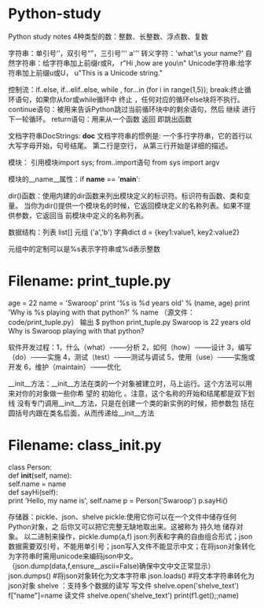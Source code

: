 # Python-study
Python study notes
4种类型的数：整数、长整数、浮点数、复数

字符串：单引号‘’，双引号“”，三引号''' a'''
转义字符：'what'\s your name?'
自然字符串：给字符串加上前缀r或R， r"Hi ,how are you\n"
Unicode字符串:给字符串加上前缀u或U， u"This is a Unicode string."

控制流：if..else, if...elif..else, while , for...in (for i in range(1,5)); 
break:终止循环语句，如果你从for或while循环中 终止 ，任何对应的循环else块将不执行。
continue语句：被用来告诉Python跳过当前循环块中的剩余语句，然后 继续 进行下一轮循环。
return语句：用来从一个函数 返回 即跳出函数

文档字符串DocStrings:  __doc__
文档字符串的惯例是:
    一个多行字符串，它的首行以大写字母开始，句号结尾。
    第二行是空行，
    从第三行开始是详细的描述。

模块： 引用模块import sys;
from..import语句 from sys import argv

模块的__name__属性：if __name__ == '__main__':

dir()函数：使用内建的dir函数来列出模块定义的标识符。标识符有函数、类和变量。
当你为dir()提供一个模块名的时候，它返回模块定义的名称列表。如果不提供参数，它返回当 前模块中定义的名称列表。

数据结构：列表 list[] 
         元组 ('a','b')
         字典dict  d = {key1:value1, key2:value2}  
 
 
 元组中的定制可以是%s表示字符串或%d表示整数
 # Filename: print_tuple.py
age = 22 
name = 'Swaroop'
print '%s is %d years old' % (name, age) 
print 'Why is %s playing with that python?' % name 
（源文件：code/print_tuple.py）
输出
$ python print_tuple.py 
Swaroop is 22 years old
Why is Swaroop playing with that python? 
 
 软件开发过程：1，什么（what）-——分析
              2，如何（how）-——设计
              3，编写（do）-——实施
              4，测试（test）-——测试与调试
              5，使用（use）-——实施或开发
              6，维护（maintain）-——优化
         
__init__方法：__init__方法在类的一个对象被建立时，马上运行。这个方法可以用来对你的对象做一些你希 望的 初始化 。注意，这个名称的开始和结尾都是双下划线
没有专门调用__init__方法，只是在创建一个类的新实例的时候，把参数包 括在圆括号内跟在类名后面，从而传递给__init__方法
# Filename: class_init.py
class Person:   
      def __init__(self, name):        
           self.name = name    
      def sayHi(self):       
           print 'Hello, my name is', self.name
p = Person('Swaroop') 
p.sayHi()

存储器：pickle、json、shelve
      pickle:使用它你可以在一个文件中储存任何Python对象，之 后你又可以把它完整无缺地取出来。这被称为 持久地 储存对象。
              以二进制来操作，pickle.dump(a,f)
      json:列表和字典的自由组合形式；json数据需要双引号，不能用单引号；json写入文件不能显示中文；在将json对象转化为字符串时需用unicode来编码json中文。（json.dump(data,f,ensure__ascii=False)确保中文中文正常显示）
      json.dumps() #将json对象转化为文本字符串
      json.loads() #将文本字符串转化为json对象
      shelve ：支持多个数据的读写
      写文件 shelve.open('shelve_text')
             f["name"]=name
      读文件 shelve.open('shelve_text')
            print(f1.get();;name)

      
   
